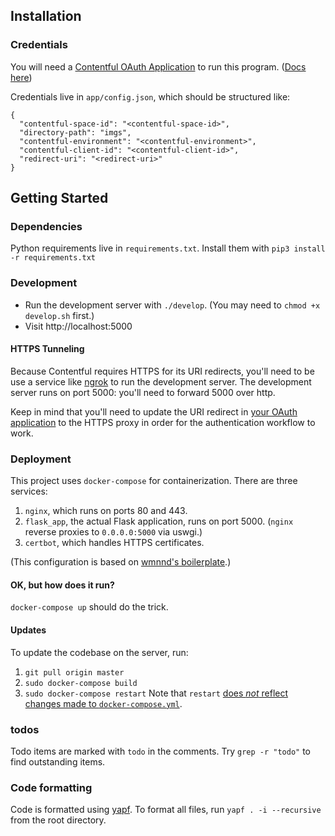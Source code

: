 ## Installation

### Credentials

You will need a [Contentful OAuth Application](https://app.contentful.com/account/profile/developers/applications) to run this program. ([Docs here](https://www.contentful.com/developers/docs/extensibility/oauth/))

Credentials live in `app/config.json`, which should be structured like:

```
{
  "contentful-space-id": "<contentful-space-id>",
  "directory-path": "imgs",
  "contentful-environment": "<contentful-environment>",
  "contentful-client-id": "<contentful-client-id>",
  "redirect-uri": "<redirect-uri>"
}
```

## Getting Started

### Dependencies

Python requirements live in `requirements.txt`.
Install them with `pip3 install -r requirements.txt`

### Development
* Run the development server with `./develop`. (You may need to `chmod +x develop.sh` first.)
* Visit http://localhost:5000

#### HTTPS Tunneling
Because Contentful requires HTTPS for its URI redirects, you'll need to be
use a service like [ngrok](https://ngrok.com/) to run the development server.
The development server runs on port 5000: you'll need to forward 5000 over http.

Keep in mind that you'll need to update the URI redirect in
[your OAuth application](https://app.contentful.com/account/profile/developers/applications)
to the HTTPS proxy in order for the authentication workflow to work.

### Deployment
This project uses `docker-compose` for containerization. There are three services:
1. `nginx`, which runs on ports 80 and 443.
2. `flask_app`, the actual Flask application, runs on port 5000.
(`nginx` reverse proxies to `0.0.0.0:5000` via uswgi.)
3. `certbot`, which handles HTTPS certificates.

(This configuration is based on [wmnnd's boilerplate](https://github.com/wmnnd/nginx-certbot).)

#### OK, but how does it run?

`docker-compose up` should do the trick.

#### Updates
To update the codebase on the server, run:
1. `git pull origin master`
2. `sudo docker-compose build`
3. `sudo docker-compose restart`
Note that `restart` [does _not_ reflect changes made to `docker-compose.yml`](https://docs.docker.com/compose/reference/restart/).

### todos
Todo items are marked with `todo` in the comments.
Try `grep -r "todo"` to find outstanding items.

### Code formatting

Code is formatted using [yapf](https://github.com/google/yapf).
To format all files, run `yapf . -i --recursive` from the root directory.

